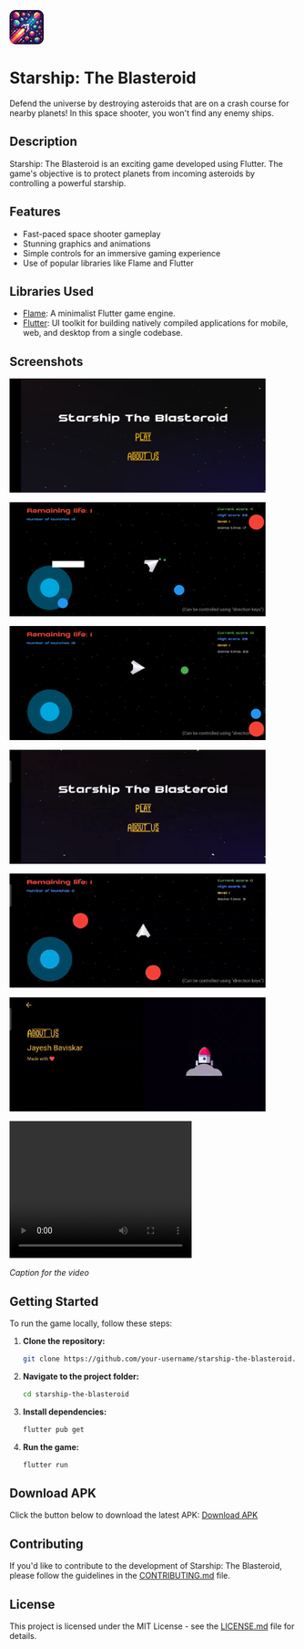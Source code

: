 [<img src="starship-the-blasteroid.png" alt="Screenshot 1" height="60px" width="60px">](starship-the-blasteroid.png)
# Starship: The Blasteroid

Defend the universe by destroying asteroids that are on a crash course for nearby planets! In this space shooter, you won't find any enemy ships.

## Description

Starship: The Blasteroid is an exciting game developed using Flutter. The game's objective is to protect planets from incoming asteroids by controlling a powerful starship.

## Features

- Fast-paced space shooter gameplay
- Stunning graphics and animations
- Simple controls for an immersive gaming experience
- Use of popular libraries like Flame and Flutter

## Libraries Used

- [Flame](https://flame-engine.org/): A minimalist Flutter game engine.
- [Flutter](https://flutter.dev/): UI toolkit for building natively compiled applications for mobile, web, and desktop from a single codebase.

## Screenshots

[<img src="screenshots/image-1.jpeg" alt="Screenshot 1" height="200px" width="450px">](screenshots/image-1.jpeg)


[<img src="screenshots/image-2.jpeg" alt="Screenshot 2" height="200px" width="450px">](screenshots/image-2.jpeg)


[<img src="screenshots/image-3.jpeg" alt="Screenshot 3" height="200px" width="450px">](screenshots/image-3.jpeg)


[<img src="screenshots/part-1.gif" alt="Screenshot 4" height="200px" width="450px">](screenshots/part-1.gif)


[<img src="screenshots/part-2.gif" alt="Screenshot 5" height="200px" width="450px">](screenshots/part-2.gif)


[<img src="screenshots/part-3.gif" alt="Screenshot 6" height="200px" width="450px">](screenshots/part-3.gif)

<video width="320" height="240" controls>
  <source src="./screenshots/video.mp4" type="video/mp4">
</video>

*Caption for the video*

## Getting Started

To run the game locally, follow these steps:

1. **Clone the repository:**

    ```bash
    git clone https://github.com/your-username/starship-the-blasteroid.git
    ```

2. **Navigate to the project folder:**

    ```bash
    cd starship-the-blasteroid
    ```

3. **Install dependencies:**

    ```bash
    flutter pub get
    ```

4. **Run the game:**

    ```bash
    flutter run
    ```

## Download APK

Click the button below to download the latest APK:
[Download APK](./starship-v1.2.apk)

## Contributing

If you'd like to contribute to the development of Starship: The Blasteroid, please follow the guidelines in the [CONTRIBUTING.md](CONTRIBUTING.md) file.

## License

This project is licensed under the MIT License - see the [LICENSE.md](LICENSE.md) file for details.
